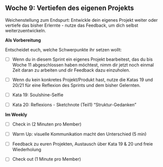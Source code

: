 ## Woche 9:  Vertiefen des eigenen Projekts 

Weichenstellung zum Endspurt: Entwickle dein eigenes Projekt weiter oder vertiefe das bisher Erlernte - nutze das Feedback, um dich selbst weiterzuentwickeln.

**Als Vorbereitung**

Entscheidet euch, welche Schwerpunkte ihr setzen wollt: 

- [ ] Wenn du in diesem Sprint ein eigenes Projekt bearbeitest, das du bis Woche 11 abgeschlossen haben möchtest, nimm dir jetzt noch einmal Zeit daran zu arbeiten und dir Feedback dazu einzuholen.

- [ ] Wenn du kein konkretes Projekt/Produkt hast, nutze die Katas 19 und 20/21 für eine Reflexion des Sprints und dem bisher Gelernten.

- [ ] Kata 19: Soulshine-Selfie

- [ ] Kata 20: Reflexions - Sketchnote (Teil1) “Struktur-Gedanken” 

**Im Weekly**

- [ ] Check in (2 Minuten pro Member)

- [ ] Warm Up: visuelle Kommunikation macht den Unterschied (5 min)

- [ ] Feedback zu euren Projekten, Austausch über Kata 19 & 20 und freie Wiederholung

- [ ] Check out (1 Minute pro Member)